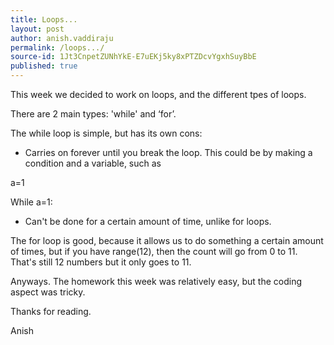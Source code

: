 ```yaml
---
title: Loops...
layout: post
author: anish.vaddiraju
permalink: /loops.../
source-id: 1Jt3CnpetZUNhYkE-E7uEKj5ky8xPTZDcvYgxhSuyBbE
published: true
---
```

This week we decided to work on loops, and the different tpes of loops. 

There are 2 main types: 'while' and ‘for’.

The while loop is simple, but has its own cons:

* Carries on forever until you break the loop. This could be by making  a condition and a variable, such as 

a=1

While a=1:

* Can't be done for a certain amount of time, unlike for loops.

The for loop is good, because it allows us to do something a certain amount of times, but if you have range(12), then the count will go from 0 to 11. That's still 12 numbers but it only goes to 11. 

Anyways. The homework this week was relatively easy, but the coding aspect was tricky. 

Thanks for reading.

Anish

